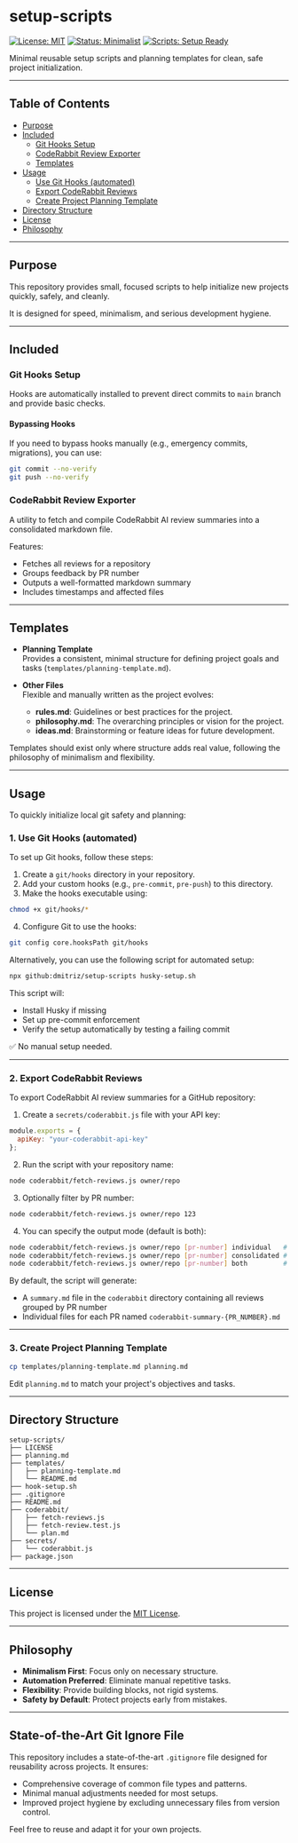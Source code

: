 # setup-scripts

[![License: MIT](https://img.shields.io/badge/License-MIT-green.svg)](https://opensource.org/licenses/MIT)
[![Status: Minimalist](https://img.shields.io/badge/Status-Minimalist-blue.svg)](https://en.wikipedia.org/wiki/Minimalism)
[![Scripts: Setup Ready](https://img.shields.io/badge/Scripts-Setup%20Ready-success)](#usage)

Minimal reusable setup scripts and planning templates for clean, safe project initialization.

---

## Table of Contents

- [Purpose](#purpose)
- [Included](#included)
  - [Git Hooks Setup](#git-hooks-setup)
  - [CodeRabbit Review Exporter](#coderabbit-review-exporter)
  - [Templates](#templates)
- [Usage](#usage)
  - [Use Git Hooks (automated)](#1-use-git-hooks-automated)
  - [Export CodeRabbit Reviews](#2-export-coderabbit-reviews)
  - [Create Project Planning Template](#3-create-project-planning-template)
- [Directory Structure](#directory-structure)
- [License](#license)
- [Philosophy](#philosophy)

---

## Purpose

This repository provides small, focused scripts to help initialize new projects quickly, safely, and cleanly.

It is designed for speed, minimalism, and serious development hygiene.

---

## Included

### Git Hooks Setup

Hooks are automatically installed to prevent direct commits to `main` branch and provide basic checks.

#### Bypassing Hooks

If you need to bypass hooks manually (e.g., emergency commits, migrations), you can use:

```bash
git commit --no-verify
git push --no-verify
```

### CodeRabbit Review Exporter

A utility to fetch and compile CodeRabbit AI review summaries into a consolidated markdown file.

Features:

- Fetches all reviews for a repository
- Groups feedback by PR number
- Outputs a well-formatted markdown summary
- Includes timestamps and affected files

---

## Templates

- **Planning Template**  
  Provides a consistent, minimal structure for defining project goals and tasks (`templates/planning-template.md`).

- **Other Files**  
  Flexible and manually written as the project evolves:
  - **rules.md**: Guidelines or best practices for the project.
  - **philosophy.md**: The overarching principles or vision for the project.
  - **ideas.md**: Brainstorming or feature ideas for future development.

Templates should exist only where structure adds real value, following the philosophy of minimalism and flexibility.

---

## Usage

To quickly initialize local git safety and planning:

### 1. Use Git Hooks (automated)

To set up Git hooks, follow these steps:

1. Create a `git/hooks` directory in your repository.
2. Add your custom hooks (e.g., `pre-commit`, `pre-push`) to this directory.
3. Make the hooks executable using:

```bash
chmod +x git/hooks/*
```

4. Configure Git to use the hooks:

```bash
git config core.hooksPath git/hooks
```

Alternatively, you can use the following script for automated setup:

```bash
npx github:dmitriz/setup-scripts husky-setup.sh
```

This script will:

- Install Husky if missing
- Set up pre-commit enforcement
- Verify the setup automatically by testing a failing commit

✅ No manual setup needed.

---

### 2. Export CodeRabbit Reviews

To export CodeRabbit AI review summaries for a GitHub repository:

1. Create a `secrets/coderabbit.js` file with your API key:

```javascript
module.exports = {
  apiKey: "your-coderabbit-api-key"
};
```

2. Run the script with your repository name:

```bash
node coderabbit/fetch-reviews.js owner/repo
```

3. Optionally filter by PR number:

```bash
node coderabbit/fetch-reviews.js owner/repo 123
```

4. You can specify the output mode (default is both):

```bash
node coderabbit/fetch-reviews.js owner/repo [pr-number] individual   # Only individual PR files
node coderabbit/fetch-reviews.js owner/repo [pr-number] consolidated # Only consolidated summary
node coderabbit/fetch-reviews.js owner/repo [pr-number] both         # Both output types
```

By default, the script will generate:

- A `summary.md` file in the `coderabbit` directory containing all reviews grouped by PR number
- Individual files for each PR named `coderabbit-summary-{PR_NUMBER}.md`

---

### 3. Create Project Planning Template

```bash
cp templates/planning-template.md planning.md
```

Edit `planning.md` to match your project's objectives and tasks.

---

## Directory Structure

```plaintext
setup-scripts/
├── LICENSE
├── planning.md
├── templates/
│   ├── planning-template.md
│   └── README.md
├── hook-setup.sh
├── .gitignore
├── README.md
├── coderabbit/
│   ├── fetch-reviews.js
│   ├── fetch-review.test.js
│   └── plan.md
├── secrets/
│   └── coderabbit.js
├── package.json
```

---

## License

This project is licensed under the [MIT License](LICENSE).

---

## Philosophy

- **Minimalism First**: Focus only on necessary structure.
- **Automation Preferred**: Eliminate manual repetitive tasks.
- **Flexibility**: Provide building blocks, not rigid systems.
- **Safety by Default**: Protect projects early from mistakes.

---

## State-of-the-Art Git Ignore File

This repository includes a state-of-the-art `.gitignore` file designed for reusability across projects. It ensures:

- Comprehensive coverage of common file types and patterns.
- Minimal manual adjustments needed for most setups.
- Improved project hygiene by excluding unnecessary files from version control.

Feel free to reuse and adapt it for your own projects.
